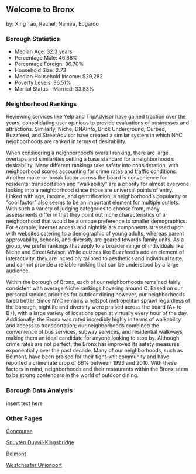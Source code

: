 ## Welcome to Bronx
by: Xing Tao, Rachel, Namira, Edgardo

### Borough Statistics

- Median Age: 32.3 years
- Percentage Male: 46.88%
- Percentage Foreign: 36.70%
- Household Size: 2.73
- Median Household Income: $29,282
- Poverty Levels: 36.51%
- Marital Status - Married: 33.83%

### Neighborhood Rankings

  Reviewing services like Yelp and TripAdvisor have gained traction over the years, consolidating user opinions to provide evaluations of businesses and attractions. Similarly, Niche, DNAInfo, Brick Underground, Curbed, Buzzfeed, and StreetAdvisor have created a similar system in which NYC neighborhoods are ranked in terms of desirability.
  
  When considering a neighborhood’s overall ranking, there are large overlaps and similarities setting a base standard for a neighborhood’s desirability. Many different rankings take safety into consideration, with neighborhood scores accounting for crime rates and traffic conditions. Another make-or-break factor across the board is convenience for residents: transportation and  “walkability” are a priority for almost everyone looking into a neighborhood since those are universal points of entry. Linked with age, income, and gentrification, a neighborhood’s popularity or “cool factor” also seems to be an important element for multiple outlets. With such a variety of judging categories to choose from, many assessments differ in that they point out niche characteristics of a neighborhood that would be a unique preference to smaller demographics. For example, internet access and nightlife are components stressed upon with websites catering to a demographic of young adults, whereas parent approvability, schools, and diversity are geared towards family units. As a group, we prefer rankings that apply to a broader range of individuals like Niche and StreetAdvisor. While quizzes like Buzzfeed’s add an element of interactivity, they are incredibly tailored to aesthetics and individual taste and cannot provide a reliable ranking that can be understood by a large audience. 
  
  Within the borough of Bronx, each of our neighborhoods remained fairly consistent with average Niche rankings hovering around C. Based on our personal ranking priorities for outdoor dining however, our neighborhoods fared better. Since NYC remains a hotspot metropolitan sprawl regardless of the borough, nightlife and diversity were praised across the board (A+ to B+), with a large variety of locations open at virtually every hour of the day. Additionally, the Bronx was rated incredibly highly in terms of walkability and access to transportation; our neighborhoods combined the convenience of bus services, subway services, and residential walkways making them an ideal candidate for anyone looking to stop by. Although crime rates are not perfect, the Bronx has improved its safety measures exponentially over the past decade. Many of our neighborhoods, such as Belmont, have been praised for their tight-knit community and have reported a crime rate drop of 66% between 1993 and 2010. With these factors in mind, neighborhoods and their restaurants within the Bronx seem to be strong contenders in the world of outdoor dining.

### Borough Data Analysis

insert text here

### Other Pages
[Concourse](https://xshi0603.github.io/concourse-webpage/)

[Spuyten Duyvil-Kingsbridge](https://edgardopleytez.github.io/SputyenDuyvil-Kingsbridge/)

[Belmont](https://namiraz.github.io/bronx)

[Westchester Unionport](https://rach-zhang.github.io/open-streets-westchester-unionport/)

